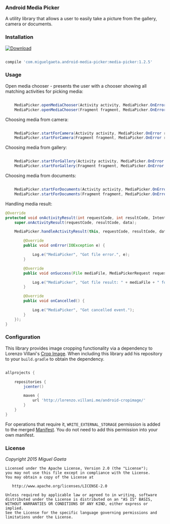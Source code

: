 ### Android Media Picker

A utility library that allows a user to easily take a picture from the gallery, camera or documents.

### Installation

[![Download](https://api.bintray.com/packages/mrkcsc/maven/com.miguelgaeta.media-picker/images/download.svg)](https://bintray.com/mrkcsc/maven/com.miguelgaeta.media-picker/_latestVersion)

```groovy

compile 'com.miguelgaeta.android-media-picker:media-picker:1.2.5'

```

### Usage

Open media chooser - presents the user with a chooser showing all matching activities for picking media:

```java

    MediaPicker.openMediaChooser(Activity activity, MediaPicker.OnError result);
    MediaPicker.openMediaChooser(Fragment fragment, MediaPicker.OnError result);

```

Choosing media from camera:

```java

    MediaPicker.startForCamera(Activity activity, MediaPicker.OnError result);
    MediaPicker.startForCamera(Fragment fragment, MediaPicker.OnError result);

```

Choosing media from gallery:

```java

    MediaPicker.startForGallery(Activity activity, MediaPicker.OnError result);
    MediaPicker.startForGallery(Fragment fragment, MediaPicker.OnError result);

```

Choosing media from documents:

```java

    MediaPicker.startForDocuments(Activity activity, MediaPicker.OnError result);
    MediaPicker.startForDocuments(Fragment fragment, MediaPicker.OnError result);

```

Handling media result:

```java
@Override
protected void onActivityResult(int requestCode, int resultCode, Intent data) {
    super.onActivityResult(requestCode, resultCode, data);

    MediaPicker.handleActivityResult(this, requestCode, resultCode, data, new MediaPicker.OnResult() {

        @Override
        public void onError(IOException e) {

            Log.e("MediaPicker", "Got file error.", e);
        }

        @Override
        public void onSuccess(File mediaFile, MediaPickerRequest request) {

            Log.e("MediaPicker", "Got file result: " + mediaFile + " for code: " + request);
        }

        @Override
        public void onCancelled() {

            Log.e("MediaPicker", "Got cancelled event.");
        }
    });
}
```

### Configuration

This library provides image cropping functionality via a dependency to Lorenzo Villani's [Crop Image](https://github.com/lvillani/android-cropimage).  When including this library add his repository to your `build.gradle` to obtain the dependency.

```groovy

allprojects {

    repositories {
        jcenter()

        maven {
            url 'http://lorenzo.villani.me/android-cropimage/'
        }
    }
}

```

For operations that require it, `WRITE_EXTERNAL_STORAGE` permission is added to the merged [Manifest](http://developer.android.com/guide/topics/manifest/manifest-intro.html).  You do not need to add this permission into your own manifest.

### License

*Copyright 2015 Miguel Gaeta*

    Licensed under the Apache License, Version 2.0 (the "License");
    you may not use this file except in compliance with the License.
    You may obtain a copy of the License at

       http://www.apache.org/licenses/LICENSE-2.0

    Unless required by applicable law or agreed to in writing, software
    distributed under the License is distributed on an "AS IS" BASIS,
    WITHOUT WARRANTIES OR CONDITIONS OF ANY KIND, either express or implied.
    See the License for the specific language governing permissions and
    limitations under the License.
